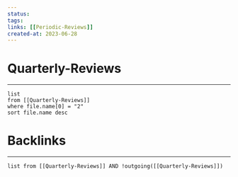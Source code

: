```yaml
---
status: 
tags: 
links: [[Periodic-Reviews]]
created-at: 2023-06-28
---
```


# Quarterly-Reviews
---

```dataview
list 
from [[Quarterly-Reviews]]
where file.name[0] = "2"
sort file.name desc
```


# Backlinks
---

```dataview
list from [[Quarterly-Reviews]] AND !outgoing([[Quarterly-Reviews]])
```
